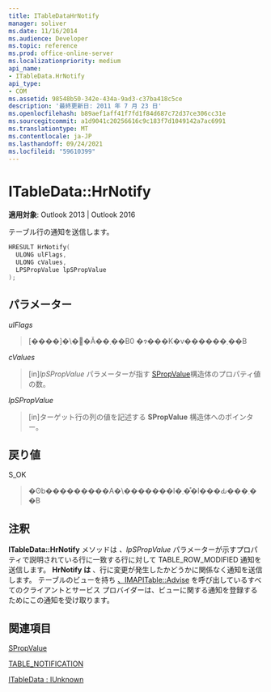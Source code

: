 ```yaml
---
title: ITableDataHrNotify
manager: soliver
ms.date: 11/16/2014
ms.audience: Developer
ms.topic: reference
ms.prod: office-online-server
ms.localizationpriority: medium
api_name:
- ITableData.HrNotify
api_type:
- COM
ms.assetid: 98548b50-342e-434a-9ad3-c37ba418c5ce
description: '最終更新日: 2011 年 7 月 23 日'
ms.openlocfilehash: b89aef1aff41f7fd1f84d687c72d37ce306cc31e
ms.sourcegitcommit: a1d9041c20256616c9c183f7d1049142a7ac6991
ms.translationtype: MT
ms.contentlocale: ja-JP
ms.lasthandoff: 09/24/2021
ms.locfileid: "59610399"
---
```

# <a name="itabledatahrnotify"></a>ITableData::HrNotify

  
  
**適用対象**: Outlook 2013 | Outlook 2016 
  
テーブル行の通知を送信します。
  
```cpp
HRESULT HrNotify(
  ULONG ulFlags,
  ULONG cValues,
  LPSPropValue lpSPropValue
);
```

## <a name="parameters"></a>パラメーター

 _ulFlags_
  
> [����]�\�񂳂�Ă��܂��B0 �ɂ���K�v������܂��B
    
 _cValues_
  
> [in]_lpSPropValue_ パラメーターが指す [SPropValue](spropvalue.md)構造体のプロパティ値の数。 
    
 _lpSPropValue_
  
> [in]ターゲット行の列の値を記述する **SPropValue** 構造体へのポインター。 
    
## <a name="return-value"></a>戻り値

S_OK 
  
> �ʘb���������A�\�������l�܂��͒l���Ԃ���܂��B
    
## <a name="remarks"></a>注釈

**ITableData::HrNotify** メソッドは _、lpSPropValue_ パラメーターが示すプロパティで説明されている行に一致する行に対して TABLE_ROW_MODIFIED 通知を送信します。 **HrNotify は** 、行に変更が発生したかどうかに関係なく通知を送信します。 テーブルのビューを持ち [、IMAPITable::Advise](imapitable-advise.md) を呼び出しているすべてのクライアントとサービス プロバイダーは、ビューに関する通知を登録するためにこの通知を受け取ります。 
  
## <a name="see-also"></a>関連項目



[SPropValue](spropvalue.md)
  
[TABLE_NOTIFICATION](table_notification.md)
  
[ITableData : IUnknown](itabledataiunknown.md)

